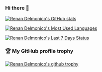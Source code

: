 ### Hi there 👋

[![Renan Delmonico's GitHub stats](https://github-readme-stats.vercel.app/api?username=renandelmonico&count_private=true&show_icons=true&theme=dracula)](https://github.com/anuraghazra/github-readme-stats)

[![Renan Delmonico's Most Used Languages](https://github-readme-stats.vercel.app/api/top-langs/?username=renandelmonico&layout=compact&theme=dracula)](https://github.com/anuraghazra/github-readme-stats)

[![Renan Delmonico's Last 7 Days Status](https://github-readme-stats.vercel.app/api/wakatime?username=renandelmonico&theme=dracula)](https://github.com/anuraghazra/github-readme-stats)

### 🏆 My GitHub profile trophy
[![Renan Delmonico's github trophy](https://github-profile-trophy.vercel.app/?username=renandelmonico&row=1&theme=dracula)](https://github.com/ryo-ma/github-profile-trophy)

<!--
**renandelmonico/renandelmonico** is a ✨ _special_ ✨ repository because its `README.md` (this file) appears on your GitHub profile.

Here are some ideas to get you started:

- 🔭 I’m currently working on ...
- 🌱 I’m currently learning ...
- 👯 I’m looking to collaborate on ...
- 🤔 I’m looking for help with ...
- 💬 Ask me about ...
- 📫 How to reach me: ...
- 😄 Pronouns: ...
- ⚡ Fun fact: ...
-->
